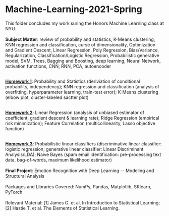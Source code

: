 # Machine-Learning-2021-Spring
This folder concludes my work suring the Honors Machine Learning class at NYU.<br><br>
<strong>Subject Matter</strong>: review of probability and statistics, K-Means clustering, KNN regression and classification, curse of dimensionality, Optimization and Gradient Descent, Linear Regression, Poly Regression, Bias/Variance, Regularization, Classification/Logistic Regression, Probabilistic generative model, SVM, Trees, Bagging and Boosting, deep learning, Neural Network, activation functions, CNN, RNN, PCA, autoencoder<br><br>

<strong>[Homework 1](./homework_1)</strong>: Probability and Statistics (deriviation of conditional probability, independency); KNN regression and classification (analysis of overfitting, hyperparameter learning, train-test error); K-Means clustering (elbow plot, cluster-labeled sactter plot)<br><br>

<strong>[Homework 2](./homework_2)</strong>: Linear Regression (analysis of unbiased estimator of coefficient, gradient descent & learning rate); Ridge Regression (empirical risk minimization); Feature Correlation (multicollinearity, Lasso objective function)<br><br>

<strong>[Homework 3](./homework_3)</strong>: Probabilistic linear classifiers (discriminative linear classifier: logistic regression; generative linear classifier: Linear Discriminant Analysis/LDA); Naive Bayes (spam email identification: pre-processing text data, bag-of-words, maximum likelihood estimator) <br><br>
<strong>Final Project</strong>: Emotion Recognition with Deep Learning -- Modeling and Structural Analysis<br><br>
Packages and Libraries Covered: NumPy, Pandas, Matplotlib, SKlearn, PyTorch<br><br>
Relevant Material: [1] James G. et al. In Introduction to Statistical Learning; [2] Hastie T. et al. The Elements of Statistical Learning.
